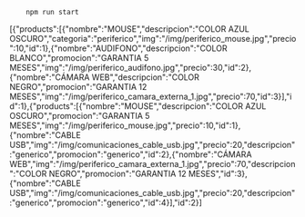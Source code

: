 
```js:
    npm run start

```

[{"products":[{"nombre":"MOUSE","descripcion":"COLOR AZUL OSCURO","categoria":"periferico","img":"/img/periferico_mouse.jpg","precio":10,"id":1},{"nombre":"AUDIFONO","descripcion":"COLOR BLANCO","promocion":"GARANTIA 5 MESES","img":"/img/periferico_audifono.jpg","precio":30,"id":2},{"nombre":"CÁMARA WEB","descripcion":"COLOR NEGRO","promocion":"GARANTIA 12 MESES","img":"/img/periferico_camara_externa_1.jpg","precio":70,"id":3}],"id":1},{"products":[{"nombre":"MOUSE","descripcion":"COLOR AZUL OSCURO","promocion":"GARANTIA 5 MESES","img":"/img/periferico_mouse.jpg","precio":10,"id":1},{"nombre":"CABLE USB","img":"/img/comunicaciones_cable_usb.jpg","precio":20,"descripcion":"generico","promocion":"generico","id":2},{"nombre":"CÁMARA WEB","img":"/img/periferico_camara_externa_1.jpg","precio":70,"descripcion":"COLOR NEGRO","promocion":"GARANTIA 12 MESES","id":3},{"nombre":"CABLE USB","img":"/img/comunicaciones_cable_usb.jpg","precio":20,"descripcion":"generico","promocion":"generico","id":4}],"id":2}]